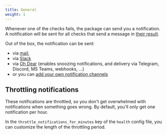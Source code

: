 ```yaml
---
title: General
weight: 1
---
```


Whenever one of the checks fails, the package can send you a notification. A notification will be sent for all checks that send a message in [their result](/docs/laravel-health/v1/basic-usage/creating-custom-checks#creating-results).

Out of the box, the notification can be sent:

- via [mail](/docs/laravel-health/v1/configuring-notifications/via-mail),
- via [Slack](/docs/laravel-health/v1/configuring-notifications/via-slack)
- via [Oh Dear](/docs/laravel-health/v1/configuring-notifications/via-oh-dear) (enables snoozing notifications, and delivery via Telegram, Discord, MS Teams, webhooks, ...)
- or you can [add your own notification channels](/docs/laravel-health/v1/configuring-notifications/adding-extra-notification-channels)

## Throttling notifications

These notifications are throttled, so you don't get overwhelmed with notifications when something goes wrong. By default, you'll only get one notification per hour.

In the `throttle_notifications_for_minutes` key of the `health` config file, you can customize the length of the throttling period.

